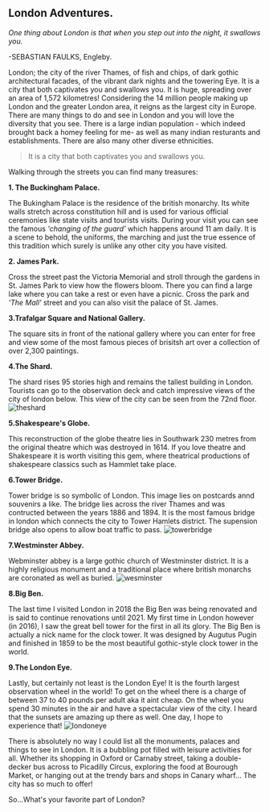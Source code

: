 ## London Adventures.

_One thing about London is that when you step out into the night, it swallows you._

-SEBASTIAN FAULKS, Engleby.

London; the city of the river Thames, of fish and chips, of dark gothic architectural facades, of the vibrant dark nights and the towering Eye. It is a city that both captivates you and swallows you. It is huge, spreading over an area of 1,572 kilometres! Considering the 14 million people making up London and the greater London area, it reigns as the largest city in Europe. There are many things to do and see in London and you will love the diversity that you see. There is a large indian population - which indeed brought back a homey feeling for me- as well as many indian resturants and establishments. There are also many other diverse ethnicities.

> It is a city that both captivates you and swallows you.

Walking through the streets you can find many treasures:

**1. The Buckingham Palace.**

The Bukingham Palace is the residence of the british monarchy. Its white walls stretch across constitution hill and is used for various official ceremonies like state visits and tourists visits. During your visit you can see the famous _'changing of the guard'_ which happens around 11 am daily. It is a scene to behold, the uniforms, the marching and just the true essence of this tradition which surely is unlike any other city you have visited.

**2. James Park.**

Cross the street past the Victoria Memorial and stroll through the gardens in St. James Park to view how the flowers bloom. There you can find a large lake where you can take a rest or even have a picnic. Cross the park and _'The Mall'_ street and you can also visit the palace of St. James.

**3.Trafalgar Square and National Gallery.**

The square sits in front of the national gallery where you can enter for free and view some of the most famous pieces of brisitsh art over a collection of over 2,300 paintings.

**4.The Shard.**

The shard rises 95 stories high and remains the tallest building in London. Tourists can go to the observation deck and catch impressive views of the city of london below. This view of the city can be seen from the 72nd floor.
![theshard](/img/shard1.jpg)

**5.Shakespeare's Globe.**

This reconstruction of the globe theatre lies in Southwark 230 metres from the original theatre which was destroyed in 1614. If you love theatre and Shakespeare it is worth visiting this gem, where theatrical productions of shakespeare classics such as Hammlet take place.

**6.Tower Bridge.**

Tower bridge is so symbolic of London. This image lies on postcards annd souvenirs a like. The bridge lies across the river Thames and was contructed between the years 1886 and 1894. It is the most famous bridge in london which connects the city to Tower Hamlets district. The supension bridge also opens to allow boat traffic to pass.
![towerbridge](/img/towerbridge.jpg)

**7.Westminster Abbey.**

Webminster abbey is a large gothic church of Westminster district. It is a highly religious monument and a traditional place where british monarchs are coronated as well as buried.
![wesminster](/img/wesminsterpost.jpg)

**8.Big Ben.**

The last time I visited London in 2018 the Big Ben was being renovated and is said to continue renovations until 2021. My first time in London however (in 2016), I saw the great bell tower for the first in all its glory. The Big Ben is actually a nick name for the clock tower. It was designed by Augutus Pugin and finished in 1859 to be the most beautiful gothic-style clock tower in the world.

**9.The London Eye.**

Lastly, but certainly not least is the London Eye! It is the fourth largest observation wheel in the world! To get on the wheel there is a charge of between 37 to 40 pounds per adult aka it aint cheap. On the wheel you spend 30 minutes in the air and have a spectacular view of the city. I heard that the sunsets are amazing up there as well. One day, I hope to experience that!
![londoneye](/img/londoneye.jpg)

There is absolutely no way I could list all the monuments, palaces and things to see in London. It is a bubbling pot filled with leisure activities for all. Whether its shopping in Oxford or Carnaby street, taking a double-decker bus across to Picadilly Circus, exploring the food at Bourough Market, or hanging out at the trendy bars and shops in Canary wharf... The city has so much to offer!

So...What's your favorite part of London?
